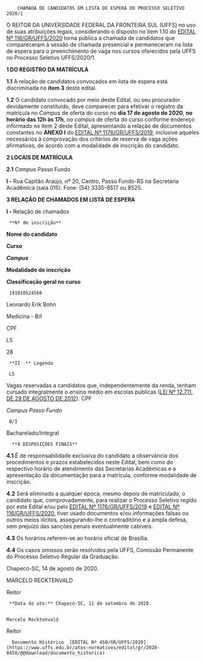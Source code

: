         CHAMADA DE CANDIDATOS EM LISTA DE ESPERA DO PROCESSO SELETIVO 2020/1  

  O REITOR DA UNIVERSIDADE FEDERAL DA FRONTEIRA SUL (UFFS) no uso de suas atribuições legais, considerando o disposto no item 1.10 do [EDITAL Nº 116/GR/UFFS/2020](https://www.uffs.edu.br/atos-normativos/edital/gr/2020-0116) torna pública a chamada de candidatos que compareceram à sessão de chamada presencial e permaneceram na lista de espera para o preenchimento de vaga nos cursos oferecidos pela UFFS no Processo Seletivo UFFS/2020/1.

  **1 DO REGISTRO DA MATRÍCULA**

 **1.1** A relação de candidatos convocados em lista de espera está discriminada no **item 3** deste edital.

 **1.2** O candidato convocado por meio deste Edital, ou seu procurador devidamente constituído, deve comparecer para efetivar o registro da matrícula no *Campus* de oferta do curso no **dia 17 de agosto de 2020**, **no horário das 12h às 17h**, no *campus* de oferta do curso conforme endereço informado no item 2 deste Edital, apresentando a relação de documentos constantes no **ANEXO I** do [EDITAL Nº 1176/GR/UFFS/2019](https://www.uffs.edu.br/atos-normativos/edital/gr/2019-1176), inclusive aqueles necessários à comprovação dos critérios de reserva de vaga ações afirmativas, de acordo com a modalidade de inscrição do candidato.

  **2 LOCAIS DE MATRÍCULA**

 **2.1** *Campus* Passo Fundo

 **I -** Rua Capitão Araújo, nº 20, Centro, Passo Fundo-RS na Secretaria Acadêmica (sala 015). Fone: (54) 3335-8517 ou 8525.

  **3 RELAÇÃO DE CHAMADOS EM LISTA DE ESPERA**

 **I -** Relação de chamados

     **Nº de inscrição**

   **Nome do candidato**

   **Curso**

   ***Campus***

   **Modalidade de inscrição**

   **Classificação geral no curso**

     191010524566

   Leonardo Erik Bohn

   Medicina - B/I

   CPF

   L5

   28

     **II -** Legenda

     L5

  Vagas reservadas a candidatos que, independentemente da renda, tenham cursado integralmente o ensino médio em escolas públicas ([LEI Nº 12.711, DE 29 DE AGOSTO DE 2012](http://www.planalto.gov.br/ccivil_03/_ato2011-2014/2012/lei/l12711.htm)).    CPF

   *Campus Passo Fundo*

     B/I

   Bacharelado/Integral

      **4 DISPOSIÇÕES FINAIS**

 **4.1** É de responsabilidade exclusiva do candidato a observância dos procedimentos e prazos estabelecidos neste Edital, bem como do respectivo horário de atendimento das Secretarias Acadêmicas e a apresentação da documentação para a matrícula, conforme modalidade de inscrição.

 **4.2** Será eliminado a qualquer época, mesmo depois de matriculado, o candidato que, comprovadamente, para realizar o Processo Seletivo regido por este Edital e/ou pelo [EDITAL Nº 1176/GR/UFFS/2019](https://www.uffs.edu.br/atos-normativos/edital/gr/2019-1176) e [EDITAL Nº 116/GR/UFFS/2020](https://www.uffs.edu.br/atos-normativos/edital/gr/2020-0116), tiver usado documentos e/ou informações falsas ou outros meios ilícitos, assegurando-lhe o contraditório e a ampla defesa, sem prejuízo das sanções penais eventualmente cabíveis.

 **4.3** Os horários referem-se ao horário oficial de Brasília.

 **4.4** Os casos omissos serão resolvidos pela UFFS, Comissão Permanente do Processo Seletivo Regular da Graduação.

  

 Chapecó-SC, 14 de agosto de 2020.

  

  

  

 MARCELO RECKTENVALD

 Reitor

  

     **Data do ato:** Chapecó-SC, 11 de setembro de 2020.   
 

    Marcelo Recktenvald   
 Reitor 

      Documento Histórico  [EDITAL Nº 450/GR/UFFS/2020](https://www.uffs.edu.br/atos-normativos/edital/gr/2020-0450/@@download/documento_historico)     
      